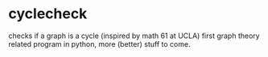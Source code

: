 # cyclecheck
checks if a graph is a cycle (inspired by math 61 at UCLA)
first graph theory related program in python, more (better) stuff to come.

